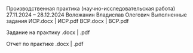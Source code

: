 Производственная практика (научно-исследовательская работа) 27.11.2024 – 28.12.2024
Воложанин Владислав Олегович
Выполненные задания
ИСР.docx | ИСР.pdf
ВСР.docx | ВСР.pdf

Задание на практику
.docx | .pdf

Отчет по практике
.docx | .pdf
